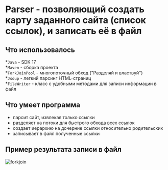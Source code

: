 # Parser - позволяющий создать карту заданного сайта (список ссылок), и запиcать её в файл

## Что использовалось
*`Java` - SDK 17\
*`Maven` - сборка проекта\
*`ForkJoinPool` - многопоточный обход ("Разделяй и властвуй")\
*`Jsoup` - легкий парсинг HTML-страниц\
*`FileWriter` - класс с удобными методами для записи информации в файл
## Что умеет программа
- парсит сайт, извлекая только ссылки
- разделяет на потоки для быстрого обхода всех ссылок
- создает иерархию на дочерние ссылки относительно родительских
- записывает в файл полученные ссылки
## Пример результата записи в файл
![forkjoin]()
